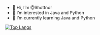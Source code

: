 - 👋 Hi, I’m @Shottnor
- 👀 I’m interested in Java and Python
- 🌱 I’m currently learning Java and Python 

[![Top Langs](https://github-readme-stats.vercel.app/api/top-langs/?username=Shottnor&bg_color=000000)](https://github.com/anuraghazra/github-readme-stats)
<!---
Shottnor/Shottnor is a ✨ special ✨ repository because its `README.md` (this file) appears on your GitHub profile.
You can click the Preview link to take a look at your changes.
--->
